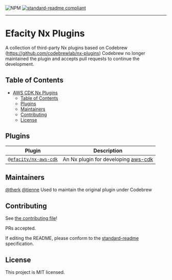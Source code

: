 ![NPM](https://img.shields.io/npm/l/@efacity/nx-aws-cdk)
[![standard-readme compliant](https://img.shields.io/badge/standard--readme-OK-green.svg?style=flat-square)](https://github.com/RichardLitt/standard-readme)

<hr>

# Efacity Nx Plugins

A collection of third-party Nx plugins based on Codebrew (https://github.com/codebrewlab/nx-plugins)
Codebrew no longer maintained the plugin and accepts pull requests to continue the development.

## Table of Contents

- [AWS CDK Nx Plugins](#aws-cdk-nx-plugins)
  - [Table of Contents](#table-of-contents)
  - [Plugins](#plugins)
  - [Maintainers](#maintainers)
  - [Contributing](#contributing)
  - [License](#license)

## Plugins

| Plugin                                                   | Description                                                                                   |
| -------------------------------------------------------- | --------------------------------------------------------------------------------------------- |
| [`@efacity/nx-aws-cdk`](./packages/nx-aws-cdk/README.md) | An Nx plugin for developing [aws-cdk](https://docs.aws.amazon.com/cdk/latest/guide/home.html) |

## Maintainers

[@therk](https://github.com/therk)
[@tienne](https://github.com/tienne) Used to maintain the original plugin under Codebrew

## Contributing

See [the contributing file](CONTRIBUTING.md)!

PRs accepted.

If editing the README, please conform to the [standard-readme](https://github.com/RichardLitt/standard-readme) specification.

## License

This project is MIT licensed.
